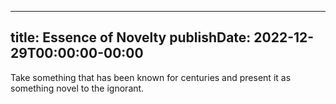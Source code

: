 
---
title: Essence of Novelty
publishDate: 2022-12-29T00:00:00-00:00
---

 Take something that has been known for centuries and present it as something novel to the ignorant.
